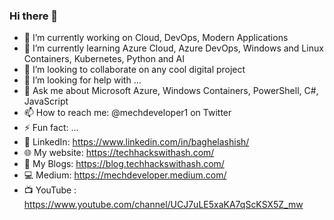 ### Hi there 👋

- 🔭 I’m currently working on Cloud, DevOps, Modern Applications
- 🌱 I’m currently learning Azure Cloud, Azure DevOps, Windows and Linux Containers, Kubernetes, Python and AI
- 👯 I’m looking to collaborate on any cool digital project
- 🤔 I’m looking for help with ...
- 💬 Ask me about Microsoft Azure, Windows Containers, PowerShell, C#, JavaScript
- 📫 How to reach me: @mechdeveloper1 on Twitter
- ⚡ Fun fact: ...
- 💼 LinkedIn: https://www.linkedin.com/in/baghelashish/
- 🌐 My website: https://techhackswithash.com/
- 📝 My Blogs: https://blog.techhackswithash.com/
- 💻 Medium: https://mechdeveloper.medium.com/
- 📺 YouTube : https://www.youtube.com/channel/UCJ7uLE5xaKA7qScKSX5Z_mw
